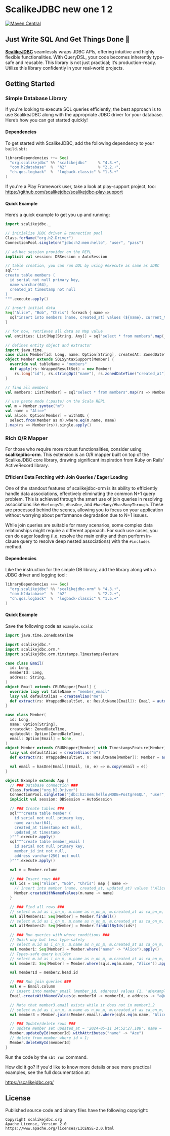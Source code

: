 # ScalikeJDBC new one 1 2

[![Maven Central](https://img.shields.io/maven-central/v/org.scalikejdbc/scalikejdbc_2.13.svg?label=Maven%20Central)](https://search.maven.org/search?q=g:org.scalikejdbc%20AND%20a:scalikejdbc_2.13)

## Just Write SQL And Get Things Done 💪

[**ScalikeJDBC**](https://scalikejdbc.org/) seamlessly wraps JDBC APIs, offering intuitive and highly flexible functionalities. With QueryDSL, your code becomes inherently type-safe and reusable. This library is not just practical; it’s production-ready. Utilize this library confidently in your real-world projects.

## Getting Started

### Simple Database Library

If you're looking to execute SQL queries efficiently, the best approach is to use ScalikeJDBC along with the appropriate JDBC driver for your database. Here’s how you can get started quickly!

#### Dependencies

To get started with ScalikeJDBC, add the following dependency to your `build.sbt`:

```scala
libraryDependencies ++= Seq(
  "org.scalikejdbc" %% "scalikejdbc"     % "4.3.+",
  "com.h2database"  %  "h2"              % "2.2.+",
  "ch.qos.logback"  %  "logback-classic" % "1.5.+"
)
```

If you're a Play Framework user, take a look at play-support project, too: https://github.com/scalikejdbc/scalikejdbc-play-support

#### Quick Example

Here’s a quick example to get you up and running:

```scala
import scalikejdbc._

// initialize JDBC driver & connection pool
Class.forName("org.h2.Driver")
ConnectionPool.singleton("jdbc:h2:mem:hello", "user", "pass")

// ad-hoc session provider on the REPL
implicit val session: DBSession = AutoSession

// table creation, you can run DDL by using #execute as same as JDBC
sql"""
create table members (
  id serial not null primary key,
  name varchar(64),
  created_at timestamp not null
)
""".execute.apply()

// insert initial data
Seq("Alice", "Bob", "Chris") foreach { name =>
  sql"insert into members (name, created_at) values (${name}, current_timestamp)".update.apply()
}

// for now, retrieves all data as Map value
val entities: List[Map[String, Any]] = sql"select * from members".map(_.toMap).list.apply()

// defines entity object and extractor
import java.time._
case class Member(id: Long, name: Option[String], createdAt: ZonedDateTime)
object Member extends SQLSyntaxSupport[Member] {
  override val tableName = "members"
  def apply(rs: WrappedResultSet) = new Member(
    rs.long("id"), rs.stringOpt("name"), rs.zonedDateTime("created_at"))
}

// find all members
val members: List[Member] = sql"select * from members".map(rs => Member(rs)).list.apply()

// use paste mode (:paste) on the Scala REPL
val m = Member.syntax("m")
val name = "Alice"
val alice: Option[Member] = withSQL {
  select.from(Member as m).where.eq(m.name, name)
}.map(rs => Member(rs)).single.apply()
```

### Rich O/R Mapper

For those who require more robust functionalities, consider using **scalikejdbc-orm**. This extension is an O/R mapper built on top of the ScalikeJDBC core library, drawing significant inspiration from Ruby on Rails' ActiveRecord library.


#### Efficient Data Fetching with Join Queries / Eager Loading

One of the standout features of scalikejdbc-orm is its ability to efficiently handle data associations, effectively eliminating the common N+1 query problem. This is achieved through the smart use of join queries in resolving associations like `#belongsTo`, `#hasOne`, and `#hasMany/#hasManyThrough`. These are processed behind the scenes, allowing you to focus on your application without worrying about performance degradation due to N+1 issues.

While join queries are suitable for many scenarios, some complex data relationships might require a different approach. For such use cases, you can do eager loading (i.e. resolve the main entity and then perform in-clause query to resolve deep nested associations) with the `#includes` method.

#### Dependencies

Like the instruction for the simple DB library, add the library along with a JDBC driver and logging tool:

```scala
libraryDependencies ++= Seq(
  "org.scalikejdbc" %% "scalikejdbc-orm" % "4.3.+",
  "com.h2database"  %  "h2"              % "2.2.+",
  "ch.qos.logback"  %  "logback-classic" % "1.5.+"
)
```

#### Quick Example

Save the following code as `example.scala`:

```scala
import java.time.ZonedDateTime

import scalikejdbc.*
import scalikejdbc.orm.*
import scalikejdbc.orm.timstamps.TimestampsFeature

case class Email(
  id: Long,
  memberId: Long,
  address: String,
)
object Email extends CRUDMapper[Email] {
  override lazy val tableName = "member_email"
  lazy val defaultAlias = createAlias("me")
  def extract(rs: WrappedResultSet, e: ResultName[Email]): Email = autoConstruct(rs, e)
}

case class Member(
  id: Long,
  name: Option[String],
  createdAt: ZonedDateTime,
  updatedAt: Option[ZonedDateTime],
  email: Option[Email] = None,
)
object Member extends CRUDMapper[Member] with TimestampsFeature[Member] {
  lazy val defaultAlias = createAlias("m")
  def extract(rs: WrappedResultSet, n: ResultName[Member]): Member = autoConstruct(rs, n, "email")

  val email = hasOne[Email](Email, (m, e) => m.copy(email = e))
}

object Example extends App {
  // ### Database connection ###
  Class.forName("org.h2.Driver")
  ConnectionPool.singleton("jdbc:h2:mem:hello;MODE=PostgreSQL", "user", "pass")
  implicit val session: DBSession = AutoSession

  // ### Create tables ###
  sql"""create table member (
    id serial not null primary key,
    name varchar(64),
    created_at timestamp not null,
    updated_at timestamp
  )""".execute.apply()
  sql"""create table member_email (
    id serial not null primary key,
    member_id int not null,
    address varchar(256) not null
  )""".execute.apply()

  val m = Member.column

  // ### Insert rows ###
  val ids = Seq("Alice", "Bob", "Chris") map { name =>
    // insert into member (name, created_at, updated_at) values ('Alice', '2024-05-11 14:52:27.13', '2024-05-11 14:52:27.13');
    Member.createWithNamedValues(m.name -> name)
  }

  // ### Find all rows ###
  // select m.id as i_on_m, m.name as n_on_m, m.created_at as ca_on_m, m.updated_at as ua_on_m from member m order by m.id;
  val allMembers1: Seq[Member] = Member.findAll()
  // select m.id as i_on_m, m.name as n_on_m, m.created_at as ca_on_m, m.updated_at as ua_on_m from member m where m.id in (1, 2, 3);
  val allMembers2: Seq[Member] = Member.findAllByIds(ids*)

  // ### Run queries with where conditions ###
  // Quick way but less type-safety
  // select m.id as i_on_m, m.name as n_on_m, m.created_at as ca_on_m, m.updated_at as ua_on_m from member m where m.name = 'Alice' order by m.id;
  val member1: Seq[Member] = Member.where("name" -> "Alice").apply()
  // Types-safe query builder
  // select m.id as i_on_m, m.name as n_on_m, m.created_at as ca_on_m, m.updated_at as ua_on_m from member m where name = 'Alice' order by m.id;
  val member2: Seq[Member] = Member.where(sqls.eq(m.name, "Alice")).apply()

  val memberId = member2.head.id

  // ### Run join queries ###
  val e = Email.column
  // insert into member_email (member_id, address) values (1, 'a@example.com');
  Email.createWithNamedValues(e.memberId -> memberId, e.address -> "a@example.com")

  // Note that member3.email exists while it does not in member1,2
  // select m.id as i_on_m, m.name as n_on_m, m.created_at as ca_on_m, m.updated_at as ua_on_m , me.id as i_on_me, me.member_id as mi_on_me, me.address as a_on_me from member m left join member_email me on m.id = me.member_id where name = 'Alice' order by m.id;
  val member3 = Member.joins(Member.email).where(sqls.eq(m.name, "Alice")).apply()

  // ### Update/delete rows ###
  // update member set updated_at = '2024-05-11 14:52:27.188', name = 'Ace' where id = 1;
  Member.updateById(memberId).withAttributes("name" -> "Ace")
  // delete from member where id = 1;
  Member.deleteById(memberId)
}
```

Run the code by the `sbt run` command.

How did it go? If you'd like to know more details or see more practical examples, see the full documentation at:

https://scalikejdbc.org/

## License

Published source code and binary files have the following copyright:

```
Copyright scalikejdbc.org
Apache License, Version 2.0
https://www.apache.org/licenses/LICENSE-2.0.html
```

